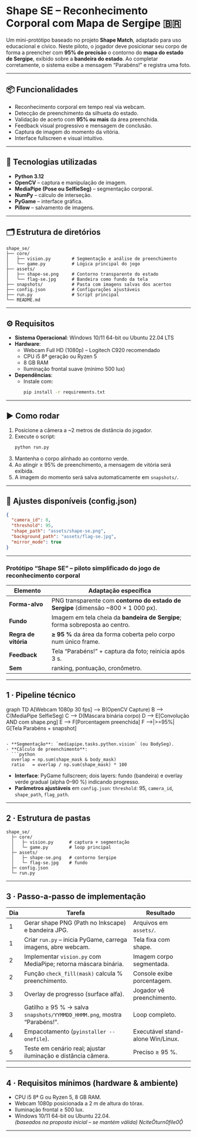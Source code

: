 
# Shape SE – Reconhecimento Corporal com Mapa de Sergipe 🇧🇷

Um mini-protótipo baseado no projeto **Shape Match**, adaptado para uso educacional e cívico. Neste piloto, o jogador deve posicionar seu corpo de forma a preencher com **95% de precisão** o contorno do **mapa do estado de Sergipe**, exibido sobre a **bandeira do estado**. Ao completar corretamente, o sistema exibe a mensagem “Parabéns!” e registra uma foto.

---

## 📦 Funcionalidades

- Reconhecimento corporal em tempo real via webcam.
- Detecção de preenchimento da silhueta do estado.
- Validação de acerto com **95% ou mais** da área preenchida.
- Feedback visual progressivo e mensagem de conclusão.
- Captura de imagem do momento da vitória.
- Interface fullscreen e visual intuitivo.

---

## 🧠 Tecnologias utilizadas

- **Python 3.12**
- **OpenCV** – captura e manipulação de imagem.
- **MediaPipe (Pose ou SelfieSeg)** – segmentação corporal.
- **NumPy** – cálculo de interseção.
- **PyGame** – interface gráfica.
- **Pillow** – salvamento de imagens.

---

## 🗂 Estrutura de diretórios

```
shape_se/
├── core/
│   ├── vision.py        # Segmentação e análise de preenchimento
│   └── game.py          # Lógica principal do jogo
├── assets/
│   ├── shape-se.png     # Contorno transparente do estado
│   └── flag-se.jpg      # Bandeira como fundo da tela
├── snapshots/           # Pasta com imagens salvas dos acertos
├── config.json          # Configurações ajustáveis
├── run.py               # Script principal
└── README.md
```

---

## ⚙️ Requisitos

- **Sistema Operacional**: Windows 10/11 64-bit ou Ubuntu 22.04 LTS
- **Hardware**:
  - Webcam Full HD (1080p) – Logitech C920 recomendado
  - CPU i5 8ª geração ou Ryzen 5
  - 8 GB RAM
  - Iluminação frontal suave (mínimo 500 lux)
- **Dependências**:
  - Instale com:  
    ```bash
    pip install -r requirements.txt
    ```

---

## ▶️ Como rodar

1. Posicione a câmera a ~2 metros de distância do jogador.
2. Execute o script:
   ```bash
   python run.py
   ```
3. Mantenha o corpo alinhado ao contorno verde.
4. Ao atingir ≥ 95% de preenchimento, a mensagem de vitória será exibida.
5. A imagem do momento será salva automaticamente em `snapshots/`.

---

## 🔧 Ajustes disponíveis (config.json)

```json
{
  "camera_id": 0,
  "threshold": 95,
  "shape_path": "assets/shape-se.png",
  "background_path": "assets/flag-se.jpg",
  "mirror_mode": true
}
```

---
### Protótipo “**Shape SE**” – piloto simplificado do jogo de reconhecimento corporal

| Elemento | Adaptação específica |
|----------|----------------------|
| **Forma-alvo** | PNG transparente com **contorno do estado de Sergipe** (dimensão ~800 × 1 000 px). |
| **Fundo** | Imagem em tela cheia da **bandeira de Sergipe**; forma sobreposta ao centro. |
| **Regra de vitória** | **≥ 95 %** da área da forma coberta pelo corpo num único frame. |
| **Feedback** | Tela “Parabéns!” + captura da foto; reinicia após 3 s. |
| **Sem** | ranking, pontuação, cronômetro. |

---

## 1 · Pipeline técnico

graph TD
A[Webcam 1080p 30 fps] --> B(OpenCV Capture)
B --> C(MediaPipe SelfieSeg)
C --> D(Máscara binária corpo)
D --> E[Convolução AND com shape.png]
E --> F[Porcentagem preenchida]
F -->|>=95%| G[Tela Parabéns + snapshot]
```

- **Segmentação**: `mediapipe.tasks.python.vision` (ou BodySeg).  
- **Cálculo de preenchimento**:  
  ```python
  overlap = np.sum(shape_mask & body_mask)
  ratio   = overlap / np.sum(shape_mask) * 100
  ```
- **Interface**: PyGame fullscreen; dois layers: fundo (bandeira) e overlay verde gradual (alpha 0–90 %) indicando progresso.  
- **Parâmetros ajustáveis** em `config.json`: `threshold`: 95, `camera_id`, `shape_path`, `flag_path`.

---

## 2 · Estrutura de pastas

```
shape_se/
  ├─ core/
  │   ├─ vision.py      # captura + segmentação
  │   └─ game.py        # loop principal
  ├─ assets/
  │   ├─ shape-se.png   # contorno Sergipe
  │   └─ flag-se.jpg    # fundo
  ├─ config.json
  └─ run.py
```

---

## 3 · Passo-a-passo de implementação

| Dia | Tarefa | Resultado |
|-----|--------|-----------|
| 1 | Gerar shape PNG (Path no Inkscape) e bandeira JPG. | Arquivos em `assets/`. |
| 1 | Criar `run.py` – inicia PyGame, carrega imagens, abre webcam. | Tela fixa com shape. |
| 2 | Implementar `vision.py` com MediaPipe; retorna máscara binária. | Imagem corpo segmentada. |
| 2 | Função `check_fill(mask)` calcula % preenchimento. | Console exibe porcentagem. |
| 3 | Overlay de progresso (surface alfa). | Jogador vê preenchimento. |
| 3 | Gatilho ≥ 95 % → salva `snapshots/YYMMDD_HHMM.png`, mostra “Parabéns!”. | Loop completo. |
| 4 | Empacotamento (`pyinstaller --onefile`). | Executável stand-alone Win/Linux. |
| 5 | Teste em cenário real; ajustar iluminação e distância câmera. | Preciso ≥ 95 %. |

---

## 4 · Requisitos mínimos (hardware & ambiente)

- CPU i5 8ª G ou Ryzen 5, 8 GB RAM.  
- Webcam 1080p posicionada a 2 m de altura do tórax.  
- Iluminação frontal ≥ 500 lux.  
- Windows 10/11 64-bit ou Ubuntu 22.04.  
*(baseados na proposta inicial – se mantém válida) citeturn0file0*

---

